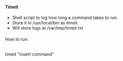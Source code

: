 #### Timeit

* Shell script to log how long a command takes to run.
* Store it in /usr/local/bin as timeit.
* Will store logs at /var/tmp/timeit.txt

###### How to run:

timeit "insert command"
